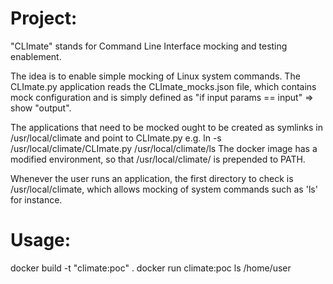# Project:

"CLImate" stands for Command Line Interface mocking and testing enablement.

The idea is to enable simple mocking of Linux system commands.
The CLImate.py application reads the CLImate\_mocks.json file, which contains mock configuration and is simply defined as "if input params == input" => show "output".

The applications that need to be mocked ought to be created as symlinks in /usr/local/climate and point to CLImate.py e.g. ln -s /usr/local/climate/CLImate.py /usr/local/climate/ls
The docker image has a modified environment, so that /usr/local/climate/ is prepended to PATH.

Whenever the user runs an application, the first directory to check is /usr/local/climate, which allows mocking of system commands such as 'ls' for instance.

# Usage:

docker build -t "climate:poc" .
docker run climate:poc ls /home/user
